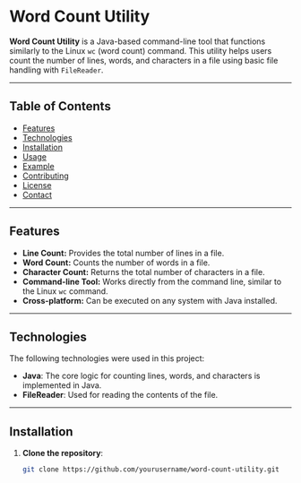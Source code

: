 # Word Count Utility

**Word Count Utility** is a Java-based command-line tool that functions similarly to the Linux `wc` (word count) command. This utility helps users count the number of lines, words, and characters in a file using basic file handling with `FileReader`.

---

## Table of Contents

- [Features](#features)
- [Technologies](#technologies)
- [Installation](#installation)
- [Usage](#usage)
- [Example](#example)
- [Contributing](#contributing)
- [License](#license)
- [Contact](#contact)

---

## Features

- **Line Count:** Provides the total number of lines in a file.
- **Word Count:** Counts the number of words in a file.
- **Character Count:** Returns the total number of characters in a file.
- **Command-line Tool:** Works directly from the command line, similar to the Linux `wc` command.
- **Cross-platform:** Can be executed on any system with Java installed.

---

## Technologies

The following technologies were used in this project:

- **Java**: The core logic for counting lines, words, and characters is implemented in Java.
- **FileReader**: Used for reading the contents of the file.

---

## Installation

1. **Clone the repository**:
   ```bash
   git clone https://github.com/yourusername/word-count-utility.git
